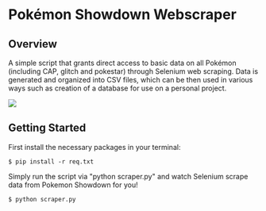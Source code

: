 # Pokémon Showdown Webscraper

## Overview
A simple script that grants direct access to basic data on all Pokémon (including CAP, glitch and pokestar) through Selenium web scraping. Data is generated and organized into CSV files, which can be then used in various ways such as creation of a database for use on a personal project.

![](https://res.cloudinary.com/emanon/image/upload/c_scale,h_600,w_1000/v1533412224/todos-21-iniciais-shiny-6-ivs-pokemon-sun-moon-ou-ultra-D_NQ_NP_629320-MLB26464649284_112017-F.jpg)

## Getting Started
First install the necessary packages in your terminal:
```
$ pip install -r req.txt
```
Simply run the script via "python scraper.py" and watch Selenium scrape data from Pokemon Showdown for you!
```
$ python scraper.py
```
